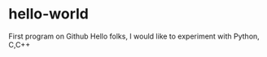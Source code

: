 # hello-world
First program on Github
Hello folks,
            I would like to experiment with Python, C,C++
